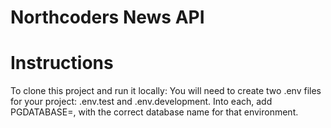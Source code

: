 # Northcoders News API

# Instructions

To clone this project and run it locally: 
You will need to create two .env files for your project: .env.test and .env.development. Into each, add PGDATABASE=, with the correct database name for that environment.